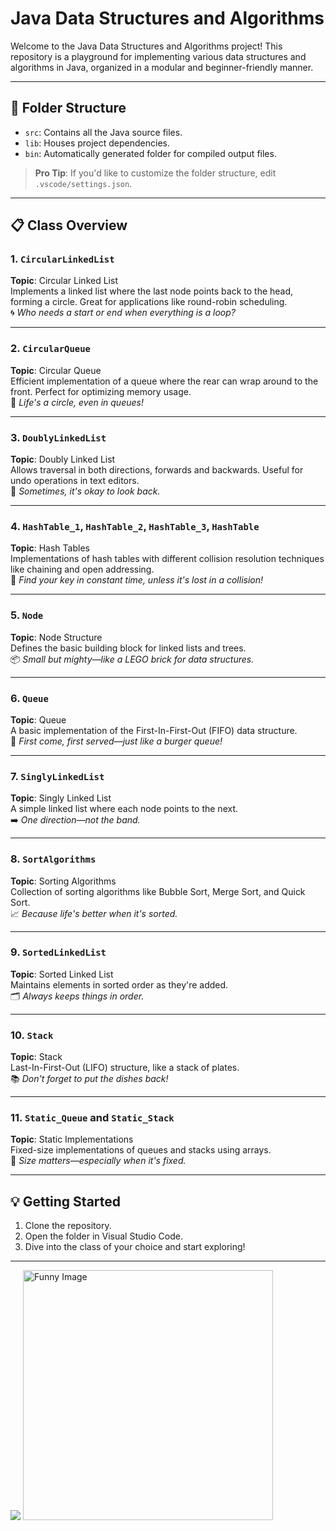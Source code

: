 # Java Data Structures and Algorithms

Welcome to the Java Data Structures and Algorithms project! This repository is a playground for implementing various data structures and algorithms in Java, organized in a modular and beginner-friendly manner.

---

## 📁 Folder Structure

- `src`: Contains all the Java source files.
- `lib`: Houses project dependencies.
- `bin`: Automatically generated folder for compiled output files.

> **Pro Tip**: If you'd like to customize the folder structure, edit `.vscode/settings.json`.

---

## 📋 Class Overview

### 1. `CircularLinkedList`
**Topic**: Circular Linked List  
Implements a linked list where the last node points back to the head, forming a circle. Great for applications like round-robin scheduling.  
🌀 *Who needs a start or end when everything is a loop?*

---

### 2. `CircularQueue`
**Topic**: Circular Queue  
Efficient implementation of a queue where the rear can wrap around to the front. Perfect for optimizing memory usage.  
🚦 *Life's a circle, even in queues!*

---

### 3. `DoublyLinkedList`
**Topic**: Doubly Linked List  
Allows traversal in both directions, forwards and backwards. Useful for undo operations in text editors.  
🔄 *Sometimes, it's okay to look back.*

---

### 4. `HashTable_1`, `HashTable_2`, `HashTable_3`, `HashTable`
**Topic**: Hash Tables  
Implementations of hash tables with different collision resolution techniques like chaining and open addressing.  
🔑 *Find your key in constant time, unless it's lost in a collision!*

---

### 5. `Node`
**Topic**: Node Structure  
Defines the basic building block for linked lists and trees.  
📦 *Small but mighty—like a LEGO brick for data structures.*

---

### 6. `Queue`
**Topic**: Queue  
A basic implementation of the First-In-First-Out (FIFO) data structure.  
🍔 *First come, first served—just like a burger queue!*

---

### 7. `SinglyLinkedList`
**Topic**: Singly Linked List  
A simple linked list where each node points to the next.  
➡️ *One direction—not the band.*

---

### 8. `SortAlgorithms`
**Topic**: Sorting Algorithms  
Collection of sorting algorithms like Bubble Sort, Merge Sort, and Quick Sort.  
📈 *Because life's better when it's sorted.*

---

### 9. `SortedLinkedList`
**Topic**: Sorted Linked List  
Maintains elements in sorted order as they're added.  
🗂️ *Always keeps things in order.*

---

### 10. `Stack`
**Topic**: Stack  
Last-In-First-Out (LIFO) structure, like a stack of plates.  
📚 *Don't forget to put the dishes back!*

---

### 11. `Static_Queue` and `Static_Stack`
**Topic**: Static Implementations  
Fixed-size implementations of queues and stacks using arrays.  
📏 *Size matters—especially when it's fixed.*

---

## 💡 Getting Started

1. Clone the repository.
2. Open the folder in Visual Studio Code.
3. Dive into the class of your choice and start exploring!

---

![](https://www.pinterest.com/pin/580753314480911123/)
<img src="https://i.pinimg.com/originals/a4/92/f2/a492f25fb98b17f40d36bbf9ea8d4f79.jpg" alt="Funny Image" width="400">


